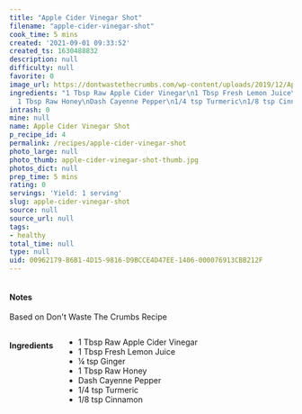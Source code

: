 ```yaml
---
title: "Apple Cider Vinegar Shot"
filename: "apple-cider-vinegar-shot"
cook_time: 5 mins
created: '2021-09-01 09:33:52'
created_ts: 1630488832
description: null
difficulty: null
favorite: 0
image_url: https://dontwastethecrumbs.com/wp-content/uploads/2019/12/Apple-Cider-Vinegar-Detox-Cover-100x133.jpg
ingredients: "1 Tbsp Raw Apple Cider Vinegar\n1 Tbsp Fresh Lemon Juice\n\xBC tsp Ginger\n\
  1 Tbsp Raw Honey\nDash Cayenne Pepper\n1/4 tsp Turmeric\n1/8 tsp Cinnamon"
intrash: 0
mine: null
name: Apple Cider Vinegar Shot
p_recipe_id: 4
permalink: /recipes/apple-cider-vinegar-shot
photo_large: null
photo_thumb: apple-cider-vinegar-shot-thumb.jpg
photos_dict: null
prep_time: 5 mins
rating: 0
servings: 'Yield: 1 serving'
slug: apple-cider-vinegar-shot
source: null
source_url: null
tags:
- healthy
total_time: null
type: null
uid: 00962179-B6B1-4D15-9816-D9BCCE4D47EE-1406-000076913CBB212F
---
```

<div class="large-8 medium-7 columns" id="writeup">		<div id="notes"><h4>Notes</h4>
<div class="box box-notes"><p>Based on Don't Waste The Crumbs Recipe</p>
</div></div>	</div><!-- #writeup -->
</div><!-- #row-one -->
<div class="row" id="row-two">	<div class="medium-4 small-5 columns" id="ingredients"><h4>Ingredients</h4><div class="box box-ingredients content"><ul>
<li>1 Tbsp Raw Apple Cider Vinegar</li>
<li>1 Tbsp Fresh Lemon Juice</li>
<li>¼ tsp Ginger</li>
<li>1 Tbsp Raw Honey</li>
<li>Dash Cayenne Pepper</li>
<li>1/4 tsp Turmeric</li>
<li>1/8 tsp Cinnamon</li>
</ul>
</div>	</div>	<div class="medium-6 small-7 columns" id="directions">	</div>